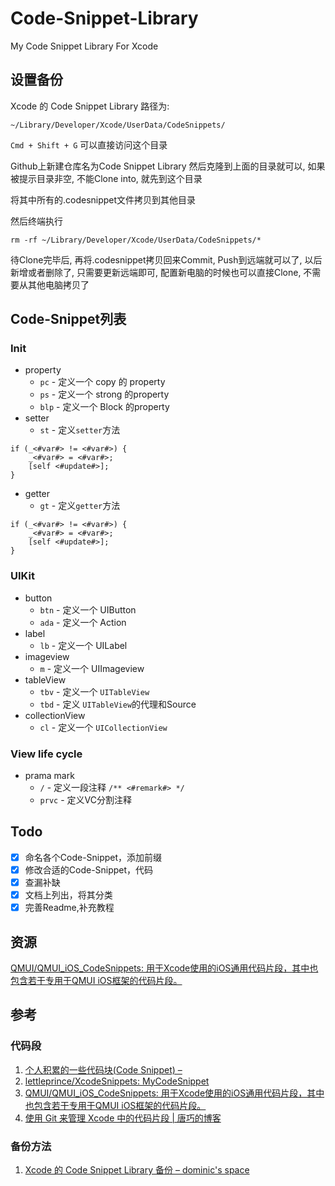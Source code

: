 # Code-Snippet-Library

My Code Snippet Library For Xcode

## 设置备份

Xcode 的 Code Snippet Library 路径为:


```
~/Library/Developer/Xcode/UserData/CodeSnippets/
```


`Cmd + Shift + G` 可以直接访问这个目录

Github上新建仓库名为Code Snippet Library 然后克隆到上面的目录就可以, 如果被提示目录非空, 不能Clone into, 就先到这个目录

将其中所有的.codesnippet文件拷贝到其他目录

然后终端执行

```objc
rm -rf ~/Library/Developer/Xcode/UserData/CodeSnippets/*
```

待Clone完毕后, 再将.codesnippet拷贝回来Commit, Push到远端就可以了, 以后新增或者删除了, 只需要更新远端即可, 配置新电脑的时候也可以直接Clone, 不需要从其他电脑拷贝了

## Code-Snippet列表

### Init

- property
    - `pc` -  定义一个 copy 的 property
    - `ps` - 定义一个 strong 的property
    - `blp` - 定义一个 Block 的property
- setter
    - `st` - 定义`setter`方法

```objc
if (_<#var#> != <#var#>) {
    _<#var#> = <#var#>;
    [self <#update#>];
}
```
- getter
    - `gt` - 定义`getter`方法

```objc
if (_<#var#> != <#var#>) {
    _<#var#> = <#var#>;
    [self <#update#>];
}
```

### UIKit

- button
    - `btn` - 定义一个 UIButton
    - `ada` - 定义一个 Action
- label
    - `lb` - 定义一个 UILabel
- imageview
    - `m` - 定义一个 UIImageview
- tableView
    - `tbv` - 定义一个 `UITableView`
    - `tbd` - 定义 `UITableView`的代理和Source
- collectionView
    - `cl` - 定义一个 `UICollectionView`

### View life cycle

- prama mark
    - `/` - 定义一段注释 `/** <#remark#> */`
    - `prvc` - 定义VC分割注释

## Todo 

- [x] 命名各个Code-Snippet，添加前缀
- [x] 修改合适的Code-Snippet，代码
- [x] 查漏补缺
- [x] 文档上列出，将其分类
- [x] 完善Readme,补充教程

## 资源

[QMUI/QMUI_iOS_CodeSnippets: 用于Xcode使用的iOS通用代码片段，其中也包含若干专用于QMUI iOS框架的代码片段。](https://github.com/QMUI/QMUI_iOS_CodeSnippets)

## 参考

### 代码段

1. [个人积累的一些代码块(Code Snippet) –](http://ibloodline.com/articles/2016/03/27/code-snippet.html)
2. [lettleprince/XcodeSnippets: MyCodeSnippet](https://github.com/lettleprince/XcodeSnippets)
3. [QMUI/QMUI_iOS_CodeSnippets: 用于Xcode使用的iOS通用代码片段，其中也包含若干专用于QMUI iOS框架的代码片段。](https://github.com/QMUI/QMUI_iOS_CodeSnippets)
4. [使用 Git 来管理 Xcode 中的代码片段 | 唐巧的博客](http://blog.devtang.com/2012/02/04/use-git-to-manage-code-snippets/)

### 备份方法

1. [Xcode 的 Code Snippet Library 备份 – dominic's space](https://www.dominic-lian.space/2014-10/post-130)
